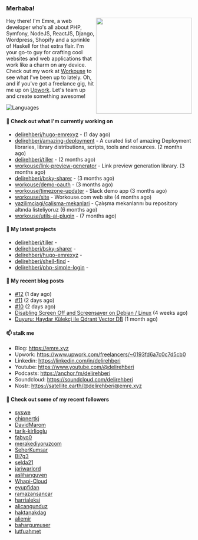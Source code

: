 <h3>Merhaba!</h3>
 

<img align="right" src="https://media.giphy.com/media/ZE6HYckyroMWwSp11C/giphy-downsized.gif" width="260">

Hey there! I'm Emre, a web developer who's all about PHP, Symfony, NodeJS, ReactJS, Django, Wordpress, Shopify and a sprinkle of Haskell for that extra flair.
I'm your go-to guy for crafting cool websites and web applications that work like a charm on any device. 
Check out my work at [Workouse](https://workouse.com) to see what I've been up to lately. 
Oh, and if you've got a freelance gig, hit me up on [Upwork](https://www.upwork.com/freelancers/~0193fd6a7c0c7d5cb0). 
Let's team up and create something awesome!

![Languages](https://github-readme-stats.vercel.app/api/top-langs/?username=delirehberi&layout=compact)

#### 👷 Check out what I'm currently working on

- [delirehberi/hugo-emrexyz](https://github.com/delirehberi/hugo-emrexyz) -  (1 day ago)
- [delirehberi/amazing-deployment](https://github.com/delirehberi/amazing-deployment) - A curated list of amazing Deployment libraries, library distributions, scripts, tools and resources. (2 months ago)
- [delirehberi/tiller](https://github.com/delirehberi/tiller) -  (2 months ago)
- [workouse/link-preview-generator](https://github.com/workouse/link-preview-generator) - Link preview generation library.   (3 months ago)
- [delirehberi/bsky-sharer](https://github.com/delirehberi/bsky-sharer) -  (3 months ago)
- [workouse/demo-oauth](https://github.com/workouse/demo-oauth) -  (3 months ago)
- [workouse/timezone-updater](https://github.com/workouse/timezone-updater) - Slack demo app (3 months ago)
- [workouse/site](https://github.com/workouse/site) - Workouse.com web site (4 months ago)
- [yazilimciagi/calisma-mekanlari](https://github.com/yazilimciagi/calisma-mekanlari) - Çalışma mekanlarını bu repository altında listeliyoruz (6 months ago)
- [workouse/utils-ai-plugin](https://github.com/workouse/utils-ai-plugin) -  (7 months ago)

#### 🌱 My latest projects

- [delirehberi/tiller](https://github.com/delirehberi/tiller) - 
- [delirehberi/bsky-sharer](https://github.com/delirehberi/bsky-sharer) - 
- [delirehberi/hugo-emrexyz](https://github.com/delirehberi/hugo-emrexyz) - 
- [delirehberi/shell-find](https://github.com/delirehberi/shell-find) - 
- [delirehberi/php-simple-login](https://github.com/delirehberi/php-simple-login) - 

#### 📜 My recent blog posts 

- [#12](https://emre.xyz/til/12/) (1 day ago)
- [#11](https://emre.xyz/til/11/) (2 days ago)
- [#10](https://emre.xyz/til/10/) (2 days ago)
- [Disabling Screen Off and Screensaver on Debian / Linux](https://emre.xyz/posts/linux-disable-screen-off-and-screensaver/) (4 weeks ago)
- [Duyuru: Haydar Külekçi ile Qdrant Vector DB](https://emre.xyz/posts/qdrant-vector-db-haydar-kulekci-duyuru/) (1 month ago) 

#### 📫 stalk me

- Blog: https://emre.xyz 
- Upwork: https://www.upwork.com/freelancers/~0193fd6a7c0c7d5cb0
- Linkedin: https://linkedin.com/in/delirehberi 
- Youtube: https://www.youtube.com/@delirehberi
- Podcasts: https://anchor.fm/delirehberi
- Soundcloud: https://soundcloud.com/delirehberi
- Nostr: https://satellite.earth/@delirehberi@emre.xyz 


#### 👯 Check out some of my recent followers

- [syswe](https://github.com/syswe)
- [chipnertkj](https://github.com/chipnertkj)
- [DavidMarom](https://github.com/DavidMarom)
- [tarik-kirlioglu](https://github.com/tarik-kirlioglu)
- [fabyo0](https://github.com/fabyo0)
- [merakediyoruzcom](https://github.com/merakediyoruzcom)
- [SeherKumsar](https://github.com/SeherKumsar)
- [Bi7g3](https://github.com/Bi7g3)
- [selda21](https://github.com/selda21)
- [jariwarlord](https://github.com/jariwarlord)
- [aslihanguven](https://github.com/aslihanguven)
- [Whapi-Cloud](https://github.com/Whapi-Cloud)
- [eyupfidan](https://github.com/eyupfidan)
- [ramazansancar](https://github.com/ramazansancar)
- [harrialeksi](https://github.com/harrialeksi)
- [alicangunduz](https://github.com/alicangunduz)
- [haktanakdag](https://github.com/haktanakdag)
- [aliemir](https://github.com/aliemir)
- [bahargumuser](https://github.com/bahargumuser)
- [lutfuahmet](https://github.com/lutfuahmet)



